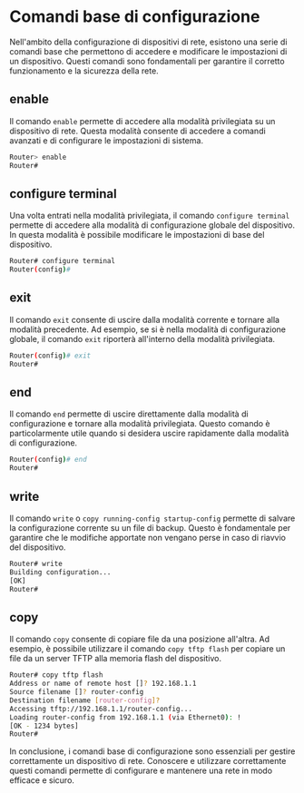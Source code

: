 # Comandi base di configurazione

Nell'ambito della configurazione di dispositivi di rete, esistono una serie di comandi base che permettono di accedere e modificare le impostazioni di un dispositivo. Questi comandi sono fondamentali per garantire il corretto funzionamento e la sicurezza della rete.

## enable

Il comando `enable` permette di accedere alla modalità privilegiata su un dispositivo di rete. Questa modalità consente di accedere a comandi avanzati e di configurare le impostazioni di sistema.

```bash
Router> enable
Router# 
```

## configure terminal

Una volta entrati nella modalità privilegiata, il comando `configure terminal` permette di accedere alla modalità di configurazione globale del dispositivo. In questa modalità è possibile modificare le impostazioni di base del dispositivo.

```bash
Router# configure terminal
Router(config)#
```

## exit

Il comando `exit` consente di uscire dalla modalità corrente e tornare alla modalità precedente. Ad esempio, se si è nella modalità di configurazione globale, il comando `exit` riporterà all'interno della modalità privilegiata.

```bash
Router(config)# exit
Router#
```

## end

Il comando `end` permette di uscire direttamente dalla modalità di configurazione e tornare alla modalità privilegiata. Questo comando è particolarmente utile quando si desidera uscire rapidamente dalla modalità di configurazione.

```bash
Router(config)# end
Router#
```

## write

Il comando `write` o `copy running-config startup-config` permette di salvare la configurazione corrente su un file di backup. Questo è fondamentale per garantire che le modifiche apportate non vengano perse in caso di riavvio del dispositivo.

```bash
Router# write
Building configuration...
[OK]
Router#
```

## copy

Il comando `copy` consente di copiare file da una posizione all'altra. Ad esempio, è possibile utilizzare il comando `copy tftp flash` per copiare un file da un server TFTP alla memoria flash del dispositivo.

```bash
Router# copy tftp flash
Address or name of remote host []? 192.168.1.1
Source filename []? router-config
Destination filename [router-config]? 
Accessing tftp://192.168.1.1/router-config...
Loading router-config from 192.168.1.1 (via Ethernet0): !
[OK - 1234 bytes]
Router#
```

In conclusione, i comandi base di configurazione sono essenziali per gestire correttamente un dispositivo di rete. Conoscere e utilizzare correttamente questi comandi permette di configurare e mantenere una rete in modo efficace e sicuro.
